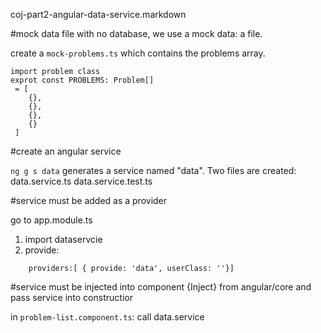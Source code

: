 coj-part2-angular-data-service.markdown

#mock data file
with no database, we use a mock data: a file.

create a `mock-problems.ts` which contains the problems array.
```
import problem class
exprot const PROBLEMS: Problem[]
 = [
 	{},
 	{},
 	{},
 	{}
 ]
 ```


#create an angular service

`ng g s data` generates a service named "data". Two files are created:
data.service.ts
data.service.test.ts


#service must be added as a provider

go to app.module.ts
1. import dataservcie
2. provide: 
```
	providers:[ { provide: 'data', userClass: ''}]
```


#service must be injected into component
{Inject} from angular/core
and
pass service into constructior

in `problem-list.component.ts`: call data.service